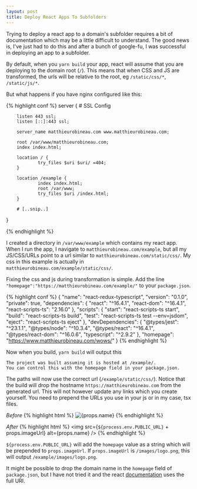 ```yaml
---
layout: post
title: Deploy React Apps To Subfolders
---
```


Trying to deploy a react app to a domain's subfolder requires a bit of documentation which may be a little difficult to understand. The good news is, I've just had to do this and after a bunch of google-fu, I was successful in deploying an app to a subfolder.

By default, when you `yarn build` your app, react will assume that you are deploying to the domain root (`/`). This means that when CSS and JS are transformed, the urls will be relative to the root, eg `/static/css/*`, `/static/js/*`.

But what happens if you have nginx configured like this:

{% highlight conf %}
server {
        # SSL Config

        listen 443 ssl;
        listen [::]:443 ssl;

        server_name matthieurobineau.com www.matthieurobineau.com;

        root /var/www/matthieurobineau.com;
        index index.html;

        location / {
                try_files $uri $uri/ =404;
        }

        location /example {
                index index.html;
                root /var/www;
                try_files $uri /index.html;
        }

        # [..snip..]
}

{% endhighlight %}

I created a directory in `/var/www/example` which contains my react app. When I run the app, I navigate to `matthieurobineau.com/example`, but all my JS/CSS/URLs point to a url similar to `matthieurobineau.com/static/css/`. My css in this example is actually in `matthieurobineau.com/example/static/css/`.

Fixing the css and js during transformation is simple. Add the line `"homepage":"https://matthieurobineau.com/example/"` to your `package.json`.

{% highlight conf %}
{
  "name": "react-redux-typescript",
  "version": "0.1.0",
  "private": true,
  "dependencies": {
    "react": "^16.4.1",
    "react-dom": "^16.4.1",
    "react-scripts-ts": "2.16.0"
  },
  "scripts": {
    "start": "react-scripts-ts start",
    "build": "react-scripts-ts build",
    "test": "react-scripts-ts test --env=jsdom",
    "eject": "react-scripts-ts eject"
  },
  "devDependencies": {
    "@types/jest": "^23.1.1",
    "@types/node": "^10.3.4",
    "@types/react": "^16.4.1",
    "@types/react-dom": "^16.0.6",
    "typescript": "^2.9.2"
  },
  "homepage": "https://www.matthieurobineau.com/wows/"
}
{% endhighlight %}

Now when you build, `yarn build` will output this

```
The project was built assuming it is hosted at /example/.
You can control this with the homepage field in your package.json.
```

The paths will now use the correct url (`/example/static/css/`). Notice that the build will drop the hostname `https://matthieurobineau.com` from the generated url. This will not however update any links which you create yourself. You need to prepend the URLs you use in your js or in my case, tsx files.

_Before_
{% highlight html %}
<img src={props.imageUrl} alt={props.name} />
{% endhighlight %}

_After_
{% highlight html %}
<img src={`${process.env.PUBLIC_URL}` + props.imageUrl} alt={props.name} />
{% endhighlight %}

```${process.env.PUBLIC_URL}``` will add the `homepage` value as a string which will be prepended to `props.imageUrl`. If `props.imageUrl` is `/images/logo.png`, this will output `/example/images/logo.png`.

It might be possible to drop the domain name in the `homepage` field of `package.json`, but I have not tried it and the react [documentation](https://github.com/facebook/create-react-app/blob/master/packages/react-scripts/template/README.md#building-for-relative-paths) uses the full URI.